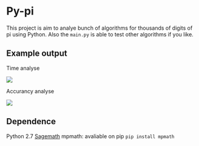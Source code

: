 # Py-pi
This project is aim to analye bunch of algorithms for thousands of digits of pi using Python. Also the `main.py` is able to test other algorithms if you like.

## Example output
Time analyse

<img src="https://cdn.rawgit.com/Page-David/Py-pi/722205cc/time.svg"/>

Accurancy analyse

<img src="https://cdn.rawgit.com/Page-David/Py-pi/722205cc/accurancy.svg"/>

## Dependence
Python 2.7
[Sagemath](www.sagemath.org)
mpmath: avaliable on pip
`pip install mpmath`

